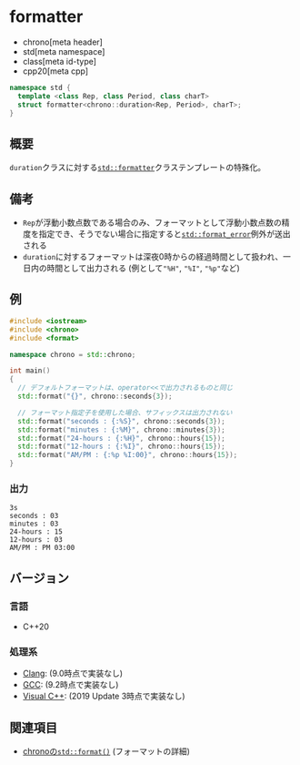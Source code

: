 # formatter
* chrono[meta header]
* std[meta namespace]
* class[meta id-type]
* cpp20[meta cpp]

```cpp
namespace std {
  template <class Rep, class Period, class charT>
  struct formatter<chrono::duration<Rep, Period>, charT>;
}
```

## 概要
`duration`クラスに対する[`std::formatter`](/reference/format/formatter.md)クラステンプレートの特殊化。


## 備考
- `Rep`が浮動小数点数である場合のみ、フォーマットとして浮動小数点数の精度を指定でき、そうでない場合に指定すると[`std::format_error`](/reference/format/format_error.md)例外が送出される
- `duration`に対するフォーマットは深夜0時からの経過時間として扱われ、一日内の時間として出力される (例として`"%H"`, `"%I"`, `"%p"`など)


## 例
```cpp example
#include <iostream>
#include <chrono>
#include <format>

namespace chrono = std::chrono;

int main()
{
  // デフォルトフォーマットは、operator<<で出力されるものと同じ
  std::format("{}", chrono::seconds{3});

  // フォーマット指定子を使用した場合、サフィックスは出力されない
  std::format("seconds : {:%S}", chrono::seconds{3});
  std::format("minutes : {:%M}", chrono::minutes{3});
  std::format("24-hours : {:%H}", chrono::hours{15});
  std::format("12-hours : {:%I}", chrono::hours{15});
  std::format("AM/PM : {:%p %I:00}", chrono::hours{15});
}
```

### 出力
```
3s
seconds : 03
minutes : 03
24-hours : 15
12-hours : 03
AM/PM : PM 03:00
```

## バージョン
### 言語
- C++20

### 処理系
- [Clang](/implementation.md#clang): (9.0時点で実装なし)
- [GCC](/implementation.md#gcc): (9.2時点で実装なし)
- [Visual C++](/implementation.md#visual_cpp): (2019 Update 3時点で実装なし)


## 関連項目
- [chronoの`std::format()`](/reference/chrono/format.md) (フォーマットの詳細)
